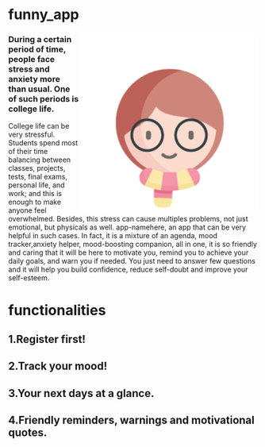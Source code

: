 # funny_app

<img align="right" src="https://github.com/looklok/HackIn/blob/master/imaages/unimate.png" height="360">

### During a certain period of time, people face stress and anxiety more than usual. One of such periods is college life. 
College life can be very stressful. Students spend most of their time balancing between classes, projects, tests, final exams, personal life, and work; and this is enough to make anyone feel overwhelmed. Besides, this stress can cause multiples problems, not just emotional, but physicals as well.
app-namehere, an app that can be very helpful in such cases. In fact, it is a mixture of an agenda, mood tracker,anxiety helper, mood-boosting companion, all in one, it is so friendly and caring that it will be here to motivate you, remind you to achieve your daily goals, and warn you if needed. You just need to answer few questions and it will help you build confidence, reduce self-doubt and improve your self-esteem.

# functionalities


## 1.Register first!


## 2.Track your mood!


## 3.Your next days at a glance.


## 4.Friendly reminders, warnings and motivational quotes.
